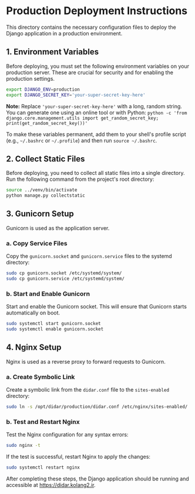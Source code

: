 # Production Deployment Instructions

This directory contains the necessary configuration files to deploy the Django application in a production environment.

## 1. Environment Variables

Before deploying, you must set the following environment variables on your production server. These are crucial for security and for enabling the production settings.

```bash
export DJANGO_ENV=production
export DJANGO_SECRET_KEY='your-super-secret-key-here'
```

**Note:** Replace `'your-super-secret-key-here'` with a long, random string. You can generate one using an online tool or with Python:
`python -c 'from django.core.management.utils import get_random_secret_key; print(get_random_secret_key())'`

To make these variables permanent, add them to your shell's profile script (e.g., `~/.bashrc` or `~/.profile`) and then run `source ~/.bashrc`.

## 2. Collect Static Files

Before deploying, you need to collect all static files into a single directory. Run the following command from the project's root directory:

```bash
source ../venv/bin/activate
python manage.py collectstatic
```

## 3. Gunicorn Setup

Gunicorn is used as the application server.

### a. Copy Service Files

Copy the `gunicorn.socket` and `gunicorn.service` files to the systemd directory:

```bash
sudo cp gunicorn.socket /etc/systemd/system/
sudo cp gunicorn.service /etc/systemd/system/
```

### b. Start and Enable Gunicorn

Start and enable the Gunicorn socket. This will ensure that Gunicorn starts automatically on boot.

```bash
sudo systemctl start gunicorn.socket
sudo systemctl enable gunicorn.socket
```

## 4. Nginx Setup

Nginx is used as a reverse proxy to forward requests to Gunicorn.

### a. Create Symbolic Link

Create a symbolic link from the `didar.conf` file to the `sites-enabled` directory:

```bash
sudo ln -s /opt/didar/production/didar.conf /etc/nginx/sites-enabled/
```

### b. Test and Restart Nginx

Test the Nginx configuration for any syntax errors:

```bash
sudo nginx -t
```

If the test is successful, restart Nginx to apply the changes:

```bash
sudo systemctl restart nginx
```

After completing these steps, the Django application should be running and accessible at https://didar.kolang2.ir.